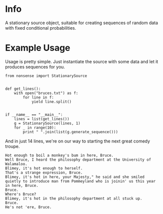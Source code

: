 Info
====

A stationary source object, suitable for creating sequences of random data with fixed conditional probabilities.

Example Usage
=============

Usage is pretty simple. Just instantiate the source with some data and let it produces sequences for you.

    from nonsense import StationarySource


    def get_lines():
        with open("bruces.txt") as f:
            for line in f:
                yield line.split()


    if __name__ == "__main__":
        lines = list(get_lines())
        g = StationarySource(lines, 1)
        for _ in range(10):
            print " ".join(list(g.generate_sequence()))

And in just 14 lines, we're on our way to starting the next great comedy troupe.

    Hot enough to boil a monkey's bum in here, Bruce.
    Well Bruce, I heard the philosophy department at the University of Walamaloo.
    Blimey, it's hot enough to herself.
    That's a strange expression, Bruce.
    Blimey, it's hot in here, your Majesty," he said and she smiled quietly to introduce man from Pommeyland who is joinin' us this year in here, Bruce.
    Bruce.
    Where's Bruce?
    Blimey, it's hot in the philosophy department at all stuck up.
    Bruce.
    He's not 'ere, Bruce.
